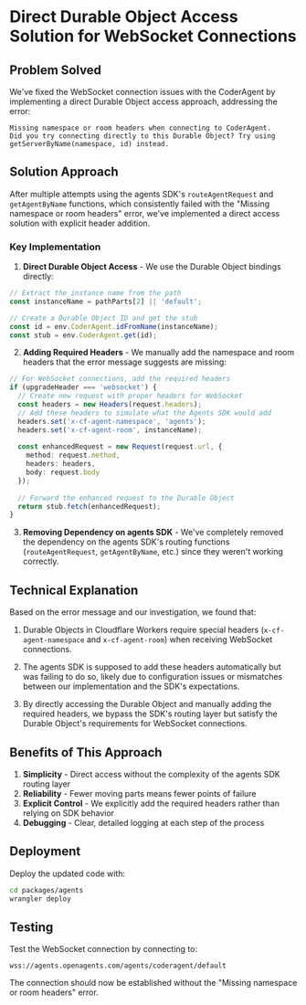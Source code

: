 # Direct Durable Object Access Solution for WebSocket Connections

## Problem Solved

We've fixed the WebSocket connection issues with the CoderAgent by implementing a direct Durable Object access approach, addressing the error:

```
Missing namespace or room headers when connecting to CoderAgent.
Did you try connecting directly to this Durable Object? Try using getServerByName(namespace, id) instead.
```

## Solution Approach

After multiple attempts using the agents SDK's `routeAgentRequest` and `getAgentByName` functions, which consistently failed with the "Missing namespace or room headers" error, we've implemented a direct access solution with explicit header addition.

### Key Implementation

1. **Direct Durable Object Access** - We use the Durable Object bindings directly:

```typescript
// Extract the instance name from the path
const instanceName = pathParts[2] || 'default';

// Create a Durable Object ID and get the stub
const id = env.CoderAgent.idFromName(instanceName);
const stub = env.CoderAgent.get(id);
```

2. **Adding Required Headers** - We manually add the namespace and room headers that the error message suggests are missing:

```typescript
// For WebSocket connections, add the required headers
if (upgradeHeader === 'websocket') {
  // Create new request with proper headers for WebSocket
  const headers = new Headers(request.headers);
  // Add these headers to simulate what the Agents SDK would add
  headers.set('x-cf-agent-namespace', 'agents');
  headers.set('x-cf-agent-room', instanceName);
  
  const enhancedRequest = new Request(request.url, {
    method: request.method,
    headers: headers,
    body: request.body
  });
  
  // Forward the enhanced request to the Durable Object
  return stub.fetch(enhancedRequest);
}
```

3. **Removing Dependency on agents SDK** - We've completely removed the dependency on the agents SDK's routing functions (`routeAgentRequest`, `getAgentByName`, etc.) since they weren't working correctly.

## Technical Explanation

Based on the error message and our investigation, we found that:

1. Durable Objects in Cloudflare Workers require special headers (`x-cf-agent-namespace` and `x-cf-agent-room`) when receiving WebSocket connections.

2. The agents SDK is supposed to add these headers automatically but was failing to do so, likely due to configuration issues or mismatches between our implementation and the SDK's expectations.

3. By directly accessing the Durable Object and manually adding the required headers, we bypass the SDK's routing layer but satisfy the Durable Object's requirements for WebSocket connections.

## Benefits of This Approach

1. **Simplicity** - Direct access without the complexity of the agents SDK routing layer
2. **Reliability** - Fewer moving parts means fewer points of failure
3. **Explicit Control** - We explicitly add the required headers rather than relying on SDK behavior
4. **Debugging** - Clear, detailed logging at each step of the process

## Deployment

Deploy the updated code with:

```bash
cd packages/agents
wrangler deploy
```

## Testing

Test the WebSocket connection by connecting to:
```
wss://agents.openagents.com/agents/coderagent/default
```

The connection should now be established without the "Missing namespace or room headers" error.